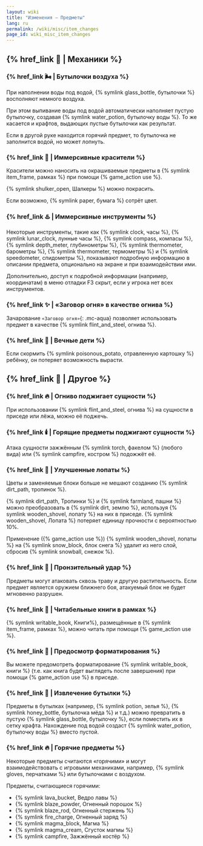 ```yaml
---
layout: wiki
title: "Изменения — Предметы"
lang: ru
permalink: /wiki/misc/item_changes
page_id: wiki_misc_item_changes
---
```


## {% href_link 🔧 | Механики %}

### {% href_link 🌬️ | Бутылочки воздуха %}
При наполнении воды под водой, {% symlink glass_bottle, бутылочки %} восполняют немного воздуха.

При этом выпивание воды под водой автоматически наполняет пустую бутылочку, создавая {% symlink water_potion, бутылочку воды %}. То же касается и крафтов, выдающих пустые бутылочки как результат.

Если в другой руке находится горячий предмет, то бутылочка не заполнится водой, но может лопнуть.

### {% href_link 🌈 | Иммерсивные красители %}
Красители можно наносить на окрашиваемые предметы в {% symlink item_frame, рамках %} при помощи {% game_action use %}.

{% symlink shulker_open, Шалкеры %} можно покрасить.

Если возможно, {% symlink paper, бумага %} сотрёт цвет.

### {% href_link ♨️ | Иммерсивные инструменты %}
Некоторые инструменты, такие как {% symlink clock, часы %}, {% symlink lunar_clock, лунные часы %}, {% symlink compass, компасы %}, {% symlink depth_meter, глубинометры %}, {% symlink thermometer, барометры %}, {% symlink thermometer, термометры %} и {% symlink speedometer, спидометры %}, показывают подробную информацию в описании предмета, опционально на экране и при взаимодействии ими.

Дополнительно, доступ к подробной информации (например, координатам) в меню отладки F3 скрыт, если у игрока нет всех инструментов.

### {% href_link ✨ | «Заговор огня» в качестве огнива %}
Зачарование `«Заговор огня»`{: .mc-aqua} позволяет использовать предмет в качестве {% symlink flint_and_steel, огнива %}.

### {% href_link 🥔 | Вечные дети %}
Если скормить {% symlink poisonous_potato, отравленную картошку %} ребёнку, он потеряет возможность вырасти.



## {% href_link 🧩 | Другое %}

### {% href_link 🔥 | Огниво поджигает сущности %}
При использовании {% symlink flint_and_steel, огнива %} на сущности в приседе или лёжа, можно её поджечь.

### {% href_link 🕯️ | Горящие предметы поджигают сущности %}
Атака сущности зажжённым {% symlink torch, факелом %} (любого вида) или {% symlink campfire, костром %} подожжёт её.

### {% href_link 🪏 | Улучшенные лопаты %}
Цветы и заменяемые блоки больше не мешают созданию {% symlink dirt_path, тропинок %}.

{% symlink dirt_path, Тропинки %} и {% symlink farmland, пашни %} можно преобразовать в {% symlink dirt, землю %}, используя {% symlink wooden_shovel, лопату %} на них в приседе. {% symlink wooden_shovel, Лопата %} потеряет единицу прочности с вероятностью 10%.

Применение ({% game_action use %}) {% symlink wooden_shovel, лопаты %} на {% symlink snow_block, блок снега %} удалит из него слой, сбросив {% symlink snowball, снежок %}.

### {% href_link 🤺 | Пронзительный удар %}
Предметы могут атаковать сквозь траву и другую растительность. Если предмет является оружием ближнего боя, атакуемый блок не будет мгновенно разрушен.

### {% href_link 📖 | Читабельные книги в рамках %}
{% symlink writable_book, Книги%}, размещённые в {% symlink item_frame, рамках %}, можно читать при помощи {% game_action use %}.

### {% href_link 📓 | Предосмотр форматирования %}
Вы можете предомотреть форматирование {% symlink writable_book, книги %} (т.е. как книга будет выглядеть после завершения) при помощи {% game_action use %} в приседе.

### {% href_link 🫗 | Извлечение бутылки %}
Предметы в бутылках (например, {% symlink potion, зелья %}, {% symlink honey_bottle, бутылочка мёда %} и т.д.) можно превратить в пустую {% symlink glass_bottle, бутылочку %}, если поместить их в сетку крафта. Нахождение под водой создаст {% symlink water_potion, бутылочку воды %} вместо пустой.

### {% href_link 🔥 | Горячие предметы %}
Некоторые предметы считаются «горячими» и могут взаимодействовать с игровыми механиками, например, {% symlink gloves, перчатками %} или бутылочками с воздухом.

Предметы, считающиеся горячими:
- {% symlink lava_bucket, Ведро лавы %}
- {% symlink blaze_powder, Огненный порошок %}
- {% symlink blaze_rod, Огненный стержень %}
- {% symlink fire_charge, Огненный заряд %}
- {% symlink magma_block, Магма %}
- {% symlink magma_cream, Сгусток магмы %}
- {% symlink campfire, Зажжённый костёр %}
